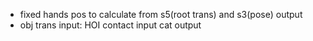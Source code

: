 - fixed hands pos to calculate from s5(root trans) and s3(pose) output
- obj trans input: HOI contact input cat output